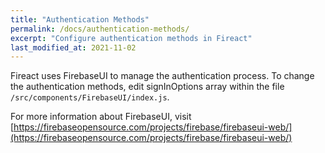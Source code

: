 ```yaml
---
title: "Authentication Methods"
permalink: /docs/authentication-methods/
excerpt: "Configure authentication methods in Fireact"
last_modified_at: 2021-11-02
---
```


Fireact uses FirebaseUI to manage the authentication process. To change the authentication methods, edit signInOptions array within the file `/src/components/FirebaseUI/index.js`.

For more information about FirebaseUI, visit [https://firebaseopensource.com/projects/firebase/firebaseui-web/](https://firebaseopensource.com/projects/firebase/firebaseui-web/)
